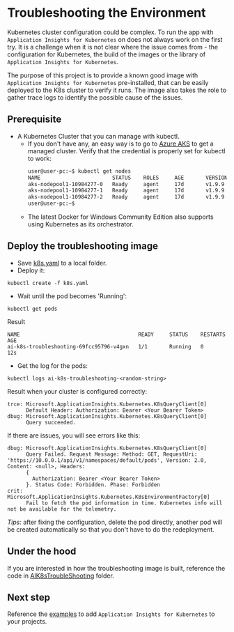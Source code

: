 # Troubleshooting the Environment
Kubernetes cluster configuration could be complex. To run the app with `Application Insights for Kubernetes` on does not always work on the first try. It is a challenge when it is not clear where the issue comes from - the configuration for Kubernetes, the build of the images or the library of `Application Insights for Kubernetes`.

The purpose of this project is to provide a known good image with `Application Insights for Kubernetes` pre-installed, that can be easily deployed to the K8s cluster to verify it runs. The image also takes the role to gather trace logs to identify the possible cause of the issues.

## Prerequisite
* A Kubernetes Cluster that you can manage with kubectl.
  * If you don't have any, an easy way is to go to [Azure AKS](https://docs.microsoft.com/en-us/azure/aks/) to get a managed cluster. Verify that the credential is properly set for kubectl to work:
    ```bash
    user@user-pc:~$ kubectl get nodes
    NAME                       STATUS    ROLES     AGE       VERSION
    aks-nodepool1-10984277-0   Ready     agent     17d       v1.9.9
    aks-nodepool1-10984277-1   Ready     agent     17d       v1.9.9
    aks-nodepool1-10984277-2   Ready     agent     17d       v1.9.9
    user@user-pc:~$
    ```
  * The latest Docker for Windows Community Edition also supports using Kubernetes as its orchestrator.

## Deploy the troubleshooting image
* Save [k8s.yaml](AIK8sTroubleShooting/k8s/k8s.yaml) to a local folder.
* Deploy it:
```
kubectl create -f k8s.yaml
```
* Wait until the pod becomes 'Running':
```
kubectl get pods
```
Result
```
NAME                                      READY     STATUS    RESTARTS   AGE
ai-k8s-troubleshooting-69fcc95796-v4gxn   1/1       Running   0          12s
```
* Get the log for the pods:
```
kubectl logs ai-k8s-troubleshooting-<random-string>
```
Result when your cluster is configured correctly:
```
trce: Microsoft.ApplicationInsights.Kubernetes.K8sQueryClient[0]
      Default Header: Authorization: Bearer <Your Bearer Token>
dbug: Microsoft.ApplicationInsights.Kubernetes.K8sQueryClient[0]
      Query succeeded.
```
If there are issues, you will see errors like this:
```
dbug: Microsoft.ApplicationInsights.Kubernetes.K8sQueryClient[0]
      Query Failed. Request Message: Method: GET, RequestUri: 'https://10.0.0.1/api/v1/namespaces/default/pods', Version: 2.0, Content: <null>, Headers:
      {
        Authorization: Bearer <Your Bearer Token>
      }. Status Code: Forbidden. Phase: Forbidden
crit: Microsoft.ApplicationInsights.Kubernetes.K8sEnvironmentFactory[0]
      Fail to fetch the pod information in time. Kubernetes info will not be available for the telemetry.
```

_Tips:_ after fixing the configuration, delete the pod directly, another pod will be created automatically so that you don't have to do the redeployment.

## Under the hood
If you are interested in how the troubleshooting image is built, reference the code in [AIK8sTroubleShooting](./AIK8sTroubleShooting) folder.

## Next step
Reference the [examples](../examples) to add `Application Insights for Kubernetes` to your projects.

